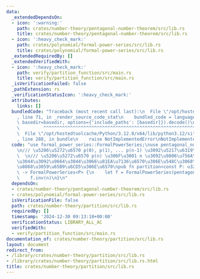 ```yaml
---
data:
  _extendedDependsOn:
  - icon: ':warning:'
    path: crates/number-theory/pentagonal-number-theorem/src/lib.rs
    title: crates/number-theory/pentagonal-number-theorem/src/lib.rs
  - icon: ':heavy_check_mark:'
    path: crates/polynomial/formal-power-series/src/lib.rs
    title: crates/polynomial/formal-power-series/src/lib.rs
  _extendedRequiredBy: []
  _extendedVerifiedWith:
  - icon: ':heavy_check_mark:'
    path: verify/partition_function/src/main.rs
    title: verify/partition_function/src/main.rs
  _isVerificationFailed: false
  _pathExtension: rs
  _verificationStatusIcon: ':heavy_check_mark:'
  attributes:
    links: []
  bundledCode: "Traceback (most recent call last):\n  File \"/opt/hostedtoolcache/Python/3.12.8/x64/lib/python3.12/site-packages/onlinejudge_verify/documentation/build.py\"\
    , line 71, in _render_source_code_stat\n    bundled_code = language.bundle(stat.path,\
    \ basedir=basedir, options={'include_paths': [basedir]}).decode()\n          \
    \         ^^^^^^^^^^^^^^^^^^^^^^^^^^^^^^^^^^^^^^^^^^^^^^^^^^^^^^^^^^^^^^^^^^^^^^^^^^^^^^^^^\n\
    \  File \"/opt/hostedtoolcache/Python/3.12.8/x64/lib/python3.12/site-packages/onlinejudge_verify/languages/rust.py\"\
    , line 288, in bundle\n    raise NotImplementedError\nNotImplementedError\n"
  code: "use formal_power_series::FormalPowerSeries;\nuse pentagonal_number_theorem::pentagonal_number_theorem;\n\
    \n/// \u5206\u5272\u6570 p(0), p(1), ... p(n-1) \u3092\u5217\u6319\u3059\u308B\
    \  \n/// \u5206\u5272\u6570 p(n) \u306F\u3001 n \u3092\u9806\u756A\u306E\u9055\
    \u3044\u3092\u9664\u3044\u3066\u81EA\u7136\u6570\u306E\u548C\u3068\u3057\u3066\
    \u8868\u3059\u65B9\u6CD5\u306E\u6570\npub fn partition<const P: u32>(n: usize)\
    \ -> FormalPowerSeries<P> {\n    let f = FormalPowerSeries(pentagonal_number_theorem(n));\n\
    \    f.inv(n)\n}\n"
  dependsOn:
  - crates/number-theory/pentagonal-number-theorem/src/lib.rs
  - crates/polynomial/formal-power-series/src/lib.rs
  isVerificationFile: false
  path: crates/number-theory/partition/src/lib.rs
  requiredBy: []
  timestamp: '2024-12-30 09:13:10+00:00'
  verificationStatus: LIBRARY_ALL_AC
  verifiedWith:
  - verify/partition_function/src/main.rs
documentation_of: crates/number-theory/partition/src/lib.rs
layout: document
redirect_from:
- /library/crates/number-theory/partition/src/lib.rs
- /library/crates/number-theory/partition/src/lib.rs.html
title: crates/number-theory/partition/src/lib.rs
---
```

